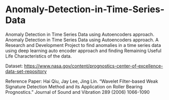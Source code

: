 # Anomaly-Detection-in-Time-Series-Data
Anomaly Detection in Time Series Data using Autoencoders approach.
Anomaly Detection in Time Series Data using Autoencoders approach. A Research and Development Project to find anomalies in a time series data using deep learning auto encoder approach and finding Remaining Useful Life Characteristics of the data.


Dataset: https://www.nasa.gov/content/prognostics-center-of-excellence-data-set-repository

Reference Paper:
Hai Qiu, Jay Lee, Jing Lin. “Wavelet Filter-based Weak Signature Detection Method and its Application on Roller Bearing Prognostics.” Journal of Sound and Vibration 289 (2006) 1066-1090
